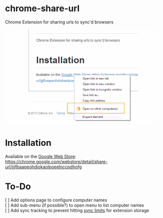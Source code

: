 chrome-share-url
================

Chrome Extension for sharing urls to sync'd browsers

![Context Menu Screenshot][menu_screenshot]

Installation
============

Available on the [Google Web Store](https://chrome.google.com/webstore/detail/share-url/jjjfbaapeohdiokaolpoeelnccpdhofg "Web Store Link"):
https://chrome.google.com/webstore/detail/share-url/jjjfbaapeohdiokaolpoeelnccpdhofg

To-Do
=====

[ ] Add options page to configure computer names  
[ ] Add sub-menu (if possible?) to open menu to list computer names  
[ ] Add sync tracking to prevent hitting [sync limits](http://developer.chrome.com/extensions/storage.html#sync-properties) for extension storage

[menu_screenshot]: https://github.com/tollus/chrome-share-url/raw/master/store/screenshot_menuitem.png "Context Menu Screenshot"
